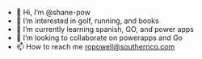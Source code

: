- 👋 Hi, I’m @shane-pow
- 👀 I’m interested in golf, running, and books
- 🌱 I’m currently learning spanish, GO, and power apps
- 💞️ I’m looking to collaborate on powerapps and Go
- 📫 How to reach me ropowell@southernco.com 

<!---
shane-pow/shane-pow is a ✨ special ✨ repository because its `README.md` (this file) appears on your GitHub profile.
You can click the Preview link to take a look at your changes.
--->

